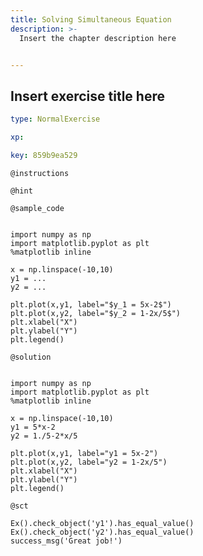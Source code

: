 ```yaml
---
title: Solving Simultaneous Equation
description: >-
  Insert the chapter description here


---
```

## Insert exercise title here

```yaml
type: NormalExercise

xp: 

key: 859b9ea529
```



`@instructions`


`@hint`



`@sample_code`
```{}

import numpy as np
import matplotlib.pyplot as plt
%matplotlib inline 

x = np.linspace(-10,10)
y1 = ...
y2 = ...

plt.plot(x,y1, label="$y_1 = 5x-2$")
plt.plot(x,y2, label="$y_2 = 1-2x/5$")
plt.xlabel("X")
plt.ylabel("Y")
plt.legend()
```
`@solution`
```{}

import numpy as np
import matplotlib.pyplot as plt
%matplotlib inline 

x = np.linspace(-10,10)
y1 = 5*x-2
y2 = 1./5-2*x/5

plt.plot(x,y1, label="y1 = 5x-2")
plt.plot(x,y2, label="y2 = 1-2x/5")
plt.xlabel("X")
plt.ylabel("Y")
plt.legend()
```
`@sct`
```{}
Ex().check_object('y1').has_equal_value()
Ex().check_object('y2').has_equal_value()
success_msg('Great job!')
```




